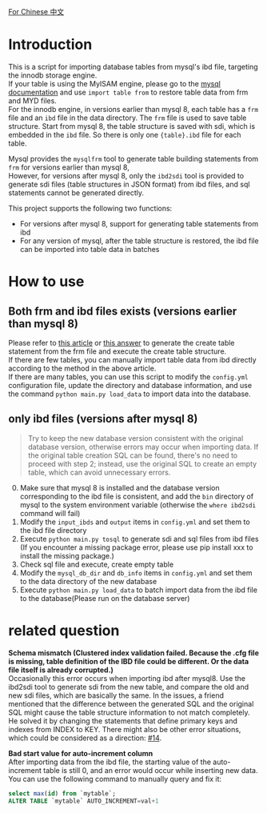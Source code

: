 [For Chinese 中文](readme.cn.md)

# Introduction
This is a script for importing database tables from mysql's ibd file, targeting the innodb storage engine.  
If your table is using the MyISAM engine, please go to the [mysql documentation](https://dev.mysql.com/doc/refman/8.0/en/import-table.html) and use `import table from` to restore table data from frm and MYD files.  
For the innodb engine, in versions earlier than mysql 8, each table has a `frm` file and an `ibd` file in the data directory. The `frm` file is used to save table structure. 
Start from mysql 8, the table structure is saved with sdi, which is embedded in the `ibd` file. So there is only one `{table}.ibd` file for each table.  

Mysql provides the `mysqlfrm` tool to generate table building statements from `frm` for versions earlier than mysql 8,  
However, for versions after mysql 8, only the `ibd2sdi` tool is provided to generate sdi files (table structures in JSON format) from ibd files, and sql statements cannot be generated directly.  

This project supports the following two functions:
* For versions after mysql 8, support for generating table statements from ibd
* For any version of mysql, after the table structure is restored, the ibd file can be imported into table data in batches

# How to use
## Both frm and ibd files exists (versions earlier than mysql 8)
Please refer to [this article](https://jamesingold.com/restoring-mysql-database-frm-ibd) or [this answer](https://dba.stackexchange.com/a/71785) to generate the create table statement from the frm file and execute the create table structure.   
If there are few tables, you can manually import table data from ibd directly according to the method in the above article.   
If there are many tables, you can use this script to modify the `config.yml` configuration file, update the directory and database information, and use the command `python main.py load_data` to import data into the database.

## only ibd files (versions after mysql 8)
> Try to keep the new database version consistent with the original database version, otherwise errors may occur when importing data.
> If the original table creation SQL can be found, there's no need to proceed with step 2; instead, use the original SQL to create an empty table, which can avoid unnecessary errors.

0. Make sure that mysql 8 is installed and the database version corresponding to the ibd file is consistent, and add the `bin` directory of mysql to the system environment variable (otherwise the `where ibd2sdi` command will fail)
1. Modify the `input_ibds` and `output` items in `config.yml` and set them to the ibd file directory
2. Execute `python main.py tosql` to generate sdi and sql files from ibd files (If you encounter a missing package error, please use pip install xxx to install the missing package.)
3. Check sql file and execute, create empty table
4. Modify the `mysql_db_dir` and `db_info` items in `config.yml` and set them to the data directory of the new database
5. Execute `python main.py load_data` to batch import data from the ibd file to the database(Please run on the database server)

# related question
**Schema mismatch (Clustered index validation failed. Because the .cfg file is missing, table definition of the IBD file could be different. Or the data file itself is already corrupted.)**  
Occasionally this error occurs when importing ibd after mysql8. Use the ibd2sdi tool to generate sdi from the new table, and compare the old and new sdi files, which are basically the same. In the issues, a friend mentioned that the difference between the generated SQL and the original SQL might cause the table structure information to not match completely. He solved it by changing the statements that define primary keys and indexes from INDEX to KEY. There might also be other error situations, which could be considered as a direction: [#14](/../../issues/14).

**Bad start value for auto-increment column**  
After importing data from the ibd file, the starting value of the auto-increment table is still 0, and an error would occur while inserting new data. You can use the following command to manually query and fix it:  
```sql
select max(id) from `mytable`;
ALTER TABLE `mytable` AUTO_INCREMENT=val+1
```
